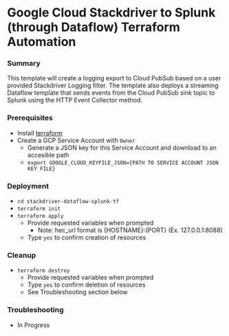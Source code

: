 # Google Cloud Stackdriver to Splunk (through Dataflow) Terraform Automation
### Summary
This template will create a logging export to Cloud PubSub based on a user provided Stackdriver Logging filter. The template also deploys a streaming Dataflow template that sends events from the Cloud PubSub sink topic to Splunk using the HTTP Event Collector method.

### Prerequisites
* Install [terraform](https://learn.hashicorp.com/terraform/getting-started/install.html)
* Create a GCP Service Account with `Owner`
	* Generate a JSON key for this Service Account and download to an accesible path
	* `export GOOGLE_CLOUD_KEYFILE_JSON={PATH TO SERVICE ACCOUNT JSON KEY FILE}`

### Deployment
* `cd stackdriver-dataflow-splunk-tf`
* `terraform init`
* `terraform apply`
	* Provide requested variables when prompted
		* Note: hec_url format is {HOSTNAME}:{PORT} (Ex. 127.0.0.1:8088)
	* Type `yes` to confirm creation of resources

### Cleanup
* `terraform destroy`
	* Provide requested variables when prompted
	* Type `yes` to confirm deletion of resources
	* See Troubleshooting section below

### Troubleshooting
* In Progress
